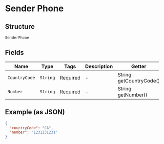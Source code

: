 
# Sender Phone

## Structure

`SenderPhone`

## Fields

| Name | Type | Tags | Description | Getter | Setter |
|  --- | --- | --- | --- | --- | --- |
| `CountryCode` | `String` | Required | - | String getCountryCode() | setCountryCode(String countryCode) |
| `Number` | `String` | Required | - | String getNumber() | setNumber(String number) |

## Example (as JSON)

```json
{
  "countryCode": "CA",
  "number": "1231231231"
}
```

